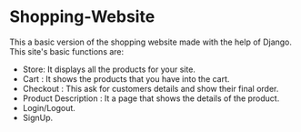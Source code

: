 # Shopping-Website

This a basic version of the shopping website made with the help of Django.
This site's basic functions are:
- Store: It displays all the products for your site.
- Cart : It shows the products that you have into the cart.
- Checkout : This ask for customers details and show their final order.
- Product Description : It a page that shows the details of the product.
- Login/Logout.
- SignUp.

